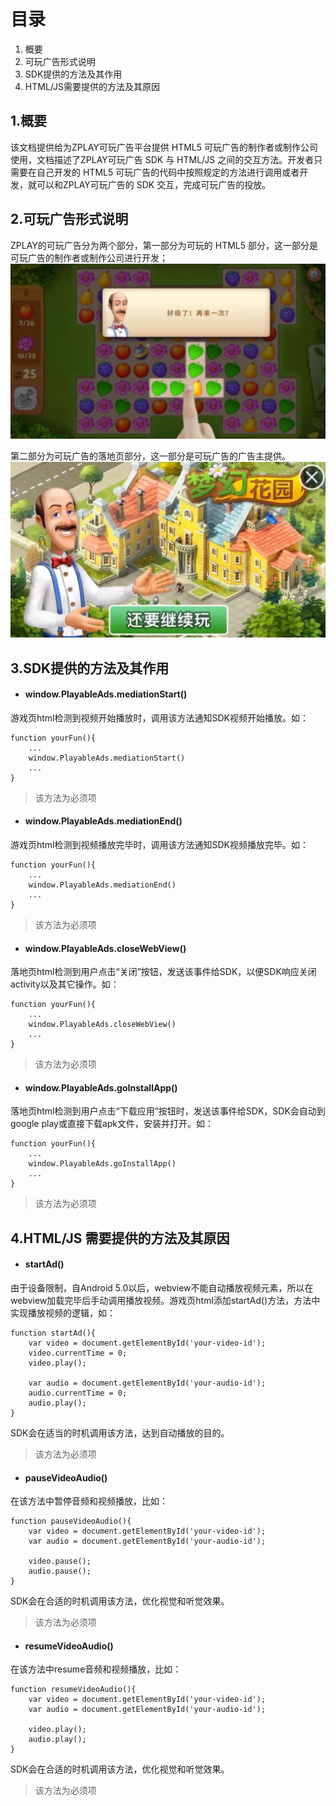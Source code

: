 # 目录
1. 概要
2. 可玩广告形式说明
3. SDK提供的方法及其作用
4. HTML/JS需要提供的方法及其原因

## 1.概要
该文档提供给为ZPLAY可玩广告平台提供 HTML5 可玩广告的制作者或制作公司使用，文档描述了ZPLAY可玩广告 SDK 与 HTML/JS 之间的交互方法。开发者只需要在自己开发的 HTML5 可玩广告的代码中按照规定的方法进行调用或者开发，就可以和ZPLAY可玩广告的 SDK 交互，完成可玩广告的投放。


## 2.可玩广告形式说明
ZPLAY的可玩广告分为两个部分，第一部分为可玩的 HTML5 部分，这一部分是可玩广告的制作者或制作公司进行开发；
<img src="imgs/playable.png" width="640" alt="可玩的 游戏 部分">

第二部分为可玩广告的落地页部分，这一部分是可玩广告的广告主提供。
<img src="imgs/landingpage.png" width="640" alt="可玩的 落地页 部分">


## 3.SDK提供的方法及其作用
- #### window.PlayableAds.mediationStart()
游戏页html检测到视频开始播放时，调用该方法通知SDK视频开始播放。如：
```
function yourFun(){
    ...
    window.PlayableAds.mediationStart()
    ...
}
```
> 该方法为必须项

- #### window.PlayableAds.mediationEnd()
游戏页html检测到视频播放完毕时，调用该方法通知SDK视频播放完毕。如：
```
function yourFun(){
    ...
    window.PlayableAds.mediationEnd()
    ...
}
```
> 该方法为必须项

- #### window.PlayableAds.closeWebView()
落地页html检测到用户点击“关闭”按钮，发送该事件给SDK，以便SDK响应关闭activity以及其它操作。如：
```
function yourFun(){
    ...
    window.PlayableAds.closeWebView()
    ...
}
```
> 该方法为必须项

- #### window.PlayableAds.goInstallApp()
落地页html检测到用户点击“下载应用”按钮时，发送该事件给SDK，SDK会自动到google play或直接下载apk文件，安装并打开。如：
```
function yourFun(){
    ...
    window.PlayableAds.goInstallApp()
    ...
}
```
> 该方法为必须项

## 4.HTML/JS 需要提供的方法及其原因
- #### startAd()
由于设备限制，自Android 5.0以后，webview不能自动播放视频元素，所以在webview加载完毕后手动调用播放视频。游戏页html添加startAd()方法，方法中实现播放视频的逻辑，如：
```
function startAd(){
    var video = document.getElementById('your-video-id');
    video.currentTime = 0;
    video.play();

    var audio = document.getElementById('your-audio-id');
    audio.currentTime = 0;
    audio.play();
}
``` 
SDK会在适当的时机调用该方法，达到自动播放的目的。
> 该方法为必须项

- #### pauseVideoAudio()
在该方法中暂停音频和视频播放，比如：
```
function pauseVideoAudio(){
    var video = document.getElementById('your-video-id');
    var audio = document.getElementById('your-audio-id');
    
    video.pause();
    audio.pause();
}
```
SDK会在合适的时机调用该方法，优化视觉和听觉效果。
> 该方法为必须项

- #### resumeVideoAudio()
在该方法中resume音频和视频播放，比如：
```
function resumeVideoAudio(){
    var video = document.getElementById('your-video-id');
    var audio = document.getElementById('your-audio-id');
    
    video.play();
    audio.play();
}
```
SDK会在合适的时机调用该方法，优化视觉和听觉效果。
> 该方法为必须项

